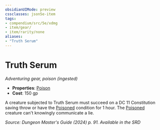 ```yaml
---
obsidianUIMode: preview
cssclasses: json5e-item
tags:
- compendium/src/5e/xdmg
- item/gear/
- item/rarity/none
aliases: 
- "Truth Serum"
---
```

# Truth Serum
*Adventuring gear, poison (ingested)*  


- **Properties**: [Poison](item-properties.md#Poison)
- **Cost**: 150 gp

A creature subjected to Truth Serum must succeed on a DC 11 Constitution saving throw or have the [Poisoned](conditions.md#Poisoned) condition for 1 hour. The [Poisoned](conditions.md#Poisoned) creature can't knowingly communicate a lie.

*Source: Dungeon Master's Guide (2024) p. 91. Available in the <span title='Systems Reference Document (5.2)'>SRD</span>*